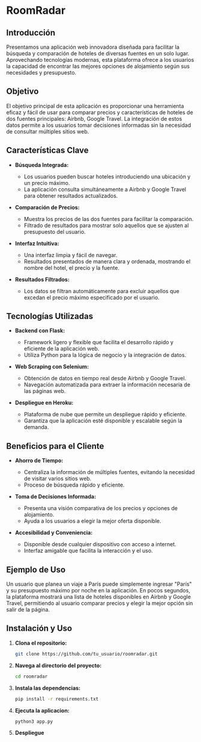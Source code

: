 # RoomRadar

## Introducción

Presentamos una aplicación web innovadora diseñada para facilitar la búsqueda y comparación de hoteles de diversas fuentes en un solo lugar. Aprovechando tecnologías modernas, esta plataforma ofrece a los usuarios la capacidad de encontrar las mejores opciones de alojamiento según sus necesidades y presupuesto.

## Objetivo

El objetivo principal de esta aplicación es proporcionar una herramienta eficaz y fácil de usar para comparar precios y características de hoteles de dos fuentes principales: Airbnb, Google Travel. La integración de estos datos permite a los usuarios tomar decisiones informadas sin la necesidad de consultar múltiples sitios web.

## Características Clave

- **Búsqueda Integrada:**
  - Los usuarios pueden buscar hoteles introduciendo una ubicación y un precio máximo.
  - La aplicación consulta simultáneamente a Airbnb y Google Travel para obtener resultados actualizados.
  
- **Comparación de Precios:**
  - Muestra los precios de las dos fuentes para facilitar la comparación.
  - Filtrado de resultados para mostrar solo aquellos que se ajusten al presupuesto del usuario.
  
- **Interfaz Intuitiva:**
  - Una interfaz limpia y fácil de navegar.
  - Resultados presentados de manera clara y ordenada, mostrando el nombre del hotel, el precio y la fuente.
  
- **Resultados Filtrados:**
  - Los datos se filtran automáticamente para excluir aquellos que excedan el precio máximo especificado por el usuario.

## Tecnologías Utilizadas

- **Backend con Flask:**
  - Framework ligero y flexible que facilita el desarrollo rápido y eficiente de la aplicación web.
  - Utiliza Python para la lógica de negocio y la integración de datos.
  
- **Web Scraping con Selenium:**
  - Obtención de datos en tiempo real desde Airbnb y Google Travel.
  - Navegación automatizada para extraer la información necesaria de las páginas web.
  
- **Despliegue en Heroku:**
  - Plataforma de nube que permite un despliegue rápido y eficiente.
  - Garantiza que la aplicación esté disponible y escalable según la demanda.

## Beneficios para el Cliente

- **Ahorro de Tiempo:**
  - Centraliza la información de múltiples fuentes, evitando la necesidad de visitar varios sitios web.
  - Proceso de búsqueda rápido y eficiente.
  
- **Toma de Decisiones Informada:**
  - Presenta una visión comparativa de los precios y opciones de alojamiento.
  - Ayuda a los usuarios a elegir la mejor oferta disponible.
  
- **Accesibilidad y Conveniencia:**
  - Disponible desde cualquier dispositivo con acceso a internet.
  - Interfaz amigable que facilita la interacción y el uso.

## Ejemplo de Uso

Un usuario que planea un viaje a París puede simplemente ingresar "París" y su presupuesto máximo por noche en la aplicación. En pocos segundos, la plataforma mostrará una lista de hoteles disponibles en Airbnb y Google Travel, permitiendo al usuario comparar precios y elegir la mejor opción sin salir de la página.

## Instalación y Uso

1. **Clona el repositorio:**
   ```sh
   git clone https://github.com/tu_usuario/roomradar.git
    ```
2. **Navega al directorio del proyecto:**
   ```sh
   cd roomradar
   ```
3. **Instala las dependencias:**
    ```sh
   pip install -r requirements.txt
   ```
4. **Ejecuta la aplicacion:**
    ```sh
    python3 app.py
    ```
5. **Despliegue**
